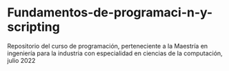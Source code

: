 # Fundamentos-de-programaci-n-y-scripting
Repositorio del curso de programación, perteneciente a la Maestría en ingeniería para la industria con especialidad en ciencias de la computación, julio 2022
